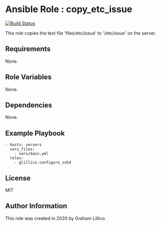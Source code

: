 # Ansible Role : copy_etc_issue

[![Build Status](https://github.com/glillico/ansible-role-copy_etc_issue/workflows/build/badge.svg)](https://github.com/glillico/ansible-role-copy_etc_issue)

This role copies the text file 'files/etc/issue' to '/etc/issue' on the server.

## Requirements

None.

## Role Variables

None.

## Dependencies

None.

## Example Playbook

    - hosts: servers
      vars_files:
        - vars/main.yml
      roles:
        - glillico.configure_sshd

## License

MIT

## Author Information

This role was created in 2020 by Graham Lillico.
